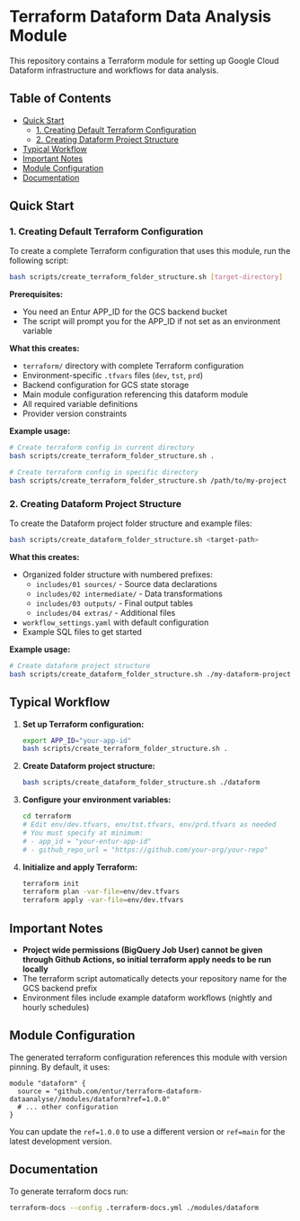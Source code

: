 # Terraform Dataform Data Analysis Module

This repository contains a Terraform module for setting up Google Cloud Dataform infrastructure and workflows for data analysis.

## Table of Contents
- [Quick Start](#quick-start)
  - [1. Creating Default Terraform Configuration](#1-creating-default-terraform-configuration)
  - [2. Creating Dataform Project Structure](#2-creating-dataform-project-structure)
- [Typical Workflow](#typical-workflow)
- [Important Notes](#important-notes)
- [Module Configuration](#module-configuration)
- [Documentation](#documentation)

## Quick Start

### 1. Creating Default Terraform Configuration

To create a complete Terraform configuration that uses this module, run the following script:

```bash
bash scripts/create_terraform_folder_structure.sh [target-directory]
```

**Prerequisites:**
- You need an Entur APP_ID for the GCS backend bucket
- The script will prompt you for the APP_ID if not set as an environment variable

**What this creates:**
- `terraform/` directory with complete Terraform configuration
- Environment-specific `.tfvars` files (`dev`, `tst`, `prd`)
- Backend configuration for GCS state storage
- Main module configuration referencing this dataform module
- All required variable definitions
- Provider version constraints

**Example usage:**
```bash
# Create terraform config in current directory
bash scripts/create_terraform_folder_structure.sh .

# Create terraform config in specific directory
bash scripts/create_terraform_folder_structure.sh /path/to/my-project
```

### 2. Creating Dataform Project Structure

To create the Dataform project folder structure and example files:

```bash
bash scripts/create_dataform_folder_structure.sh <target-path>
```

**What this creates:**
- Organized folder structure with numbered prefixes:
  - `includes/01 sources/` - Source data declarations
  - `includes/02 intermediate/` - Data transformations
  - `includes/03 outputs/` - Final output tables
  - `includes/04 extras/` - Additional files
- `workflow_settings.yaml` with default configuration
- Example SQL files to get started

**Example usage:**
```bash
# Create dataform project structure
bash scripts/create_dataform_folder_structure.sh ./my-dataform-project
```

## Typical Workflow

1. **Set up Terraform configuration:**
   ```bash
   export APP_ID="your-app-id"
   bash scripts/create_terraform_folder_structure.sh .
   ```

2. **Create Dataform project structure:**
   ```bash
   bash scripts/create_dataform_folder_structure.sh ./dataform
   ```

3. **Configure your environment variables:**
   ```bash
   cd terraform
   # Edit env/dev.tfvars, env/tst.tfvars, env/prd.tfvars as needed
   # You must specify at minimum:
   # - app_id = "your-entur-app-id"
   # - github_repo_url = "https://github.com/your-org/your-repo"
   ```

4. **Initialize and apply Terraform:**
   ```bash
   terraform init
   terraform plan -var-file=env/dev.tfvars
   terraform apply -var-file=env/dev.tfvars
   ```

## Important Notes

- **Project wide permissions (BigQuery Job User) cannot be given through Github Actions, so initial terraform apply needs to be run locally**
- The terraform script automatically detects your repository name for the GCS backend prefix
- Environment files include example dataform workflows (nightly and hourly schedules)

## Module Configuration

The generated terraform configuration references this module with version pinning. By default, it uses:

```hcl
module "dataform" {
  source = "github.com/entur/terraform-dataform-dataanalyse//modules/dataform?ref=1.0.0"
  # ... other configuration
}
```

You can update the `ref=1.0.0` to use a different version or `ref=main` for the latest development version.

## Documentation

To generate terraform docs run:

```bash
terraform-docs --config .terraform-docs.yml ./modules/dataform
```